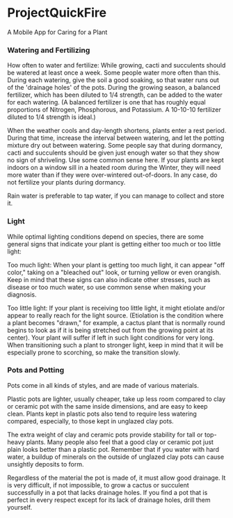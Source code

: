 # ProjectQuickFire
A Mobile App for Caring for a Plant





<h3>Watering and Fertilizing</h3>


How often to water and fertilize: While growing, cacti and succulents should be watered at least once a week. Some people water more often than this. During each watering, give the soil a good soaking, so that water runs out of the 'drainage holes' of the pots. During the growing season, a balanced fertilizer, which has been diluted to 1/4 strength, can be added to the water for each watering. (A balanced fertilizer is one that has roughly equal proportions of Nitrogen, Phosphorous, and Potassium. A 10-10-10 fertilizer diluted to 1/4 strength is ideal.)

When the weather cools and day-length shortens, plants enter a rest period. During that time, increase the interval between watering, and let the potting mixture dry out between watering. Some people say that during dormancy, cacti and succulents should be given just enough water so that they show no sign of shriveling. Use some common sense here. If your plants are kept indoors on a window sill in a heated room during the Winter, they will need more water than if they were over-wintered out-of-doors. In any case, do not fertilize your plants during dormancy.


Rain water is preferable to tap water, if you can manage to collect and store it.

<h3>Light</h3>


While optimal lighting conditions depend on species, there are some general signs that indicate your plant is getting either too much or too little light:

Too much light: When your plant is getting too much light, it can appear "off color," taking on a "bleached out" look, or turning yellow or even orangish. Keep in mind that these signs can also indicate other stresses, such as disease or too much water, so use common sense when making your diagnosis.


Too little light: If your plant is receiving too little light, it might etiolate and/or appear to really reach for the light source. (Etiolation is the condition where a plant becomes "drawn," for example, a cactus plant that is normally round begins to look as if it is being stretched out from the growing point at its center). Your plant will suffer if left in such light conditions for very long. When transitioning such a plant to stronger light, keep in mind that it will be especially prone to scorching, so make the transition slowly.



<h3>Pots and Potting</h3>

Pots come in all kinds of styles, and are made of various materials.

Plastic pots are lighter, usually cheaper, take up less room compared to clay or ceramic pot with the same inside dimensions, and are easy to keep clean. Plants kept in plastic pots also tend to require less watering compared, especially, to those kept in unglazed clay pots.

The extra weight of clay and ceramic pots provide stability for tall or top-heavy plants. Many people also feel that a good clay or ceramic pot just plain looks better than a plastic pot. Remember that if you water with hard water, a buildup of minerals on the outside of unglazed clay pots can cause unsightly deposits to form.

Regardless of the material the pot is made of, it must allow good drainage. It is very difficult, if not impossible, to grow a cactus or succulent successfully in a pot that lacks drainage holes. If you find a pot that is perfect in every respect except for its lack of drainage holes, drill them yourself.



